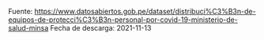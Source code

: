 Fuente: https://www.datosabiertos.gob.pe/dataset/distribuci%C3%B3n-de-equipos-de-protecci%C3%B3n-personal-por-covid-19-ministerio-de-salud-minsa
Fecha de descarga: 2021-11-13
